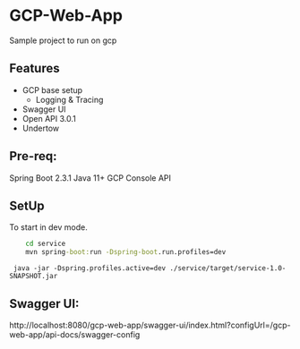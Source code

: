 # GCP-Web-App

 Sample project to run on gcp


## Features
* GCP base setup
    * Logging & Tracing
* Swagger UI
* Open API 3.0.1
* Undertow


## Pre-req:
Spring Boot 2.3.1
Java 11+
GCP Console API

## SetUp

To start in dev mode.

```cmd
    cd service
    mvn spring-boot:run -Dspring-boot.run.profiles=dev
```

```
 java -jar -Dspring.profiles.active=dev ./service/target/service-1.0-SNAPSHOT.jar
```


## Swagger UI:

http://localhost:8080/gcp-web-app/swagger-ui/index.html?configUrl=/gcp-web-app/api-docs/swagger-config